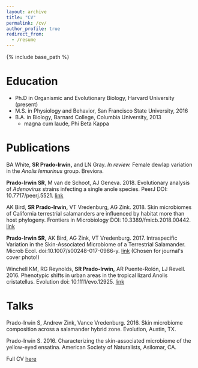 ```yaml
---
layout: archive
title: "CV"
permalink: /cv/
author_profile: true
redirect_from:
  - /resume
---
```


{% include base_path %}

Education
======
* Ph.D in Organismic and Evolutionary Biology, Harvard University (present)
* M.S. in Physiology and Behavior, San Francisco State University, 2016
* B.A. in Biology, Barnard College, Columbia University, 2013
  * magna cum laude, Phi Beta Kappa


Publications
======
BA White, **SR Prado-Irwin,** and LN Gray. *In review.* Female dewlap variation in the *Anolis lemurinus* group. Breviora.


**Prado-Irwin SR**, M van de Schoot, AJ Geneva. 2018. Evolutionary analysis of *Adenovirus* strains infecting a single anole species. PeerJ DOI: 10.7717/peerj.5521. <a href="https://peerj.com/articles/5521/">link</a>


AK Bird, **SR Prado-Irwin,** VT Vredenburg, AG Zink. 2018. Skin microbiomes of California terrestrial salamanders are influenced by habitat more than host phylogeny. Frontiers in Microbiology DOI: 10.3389/fmicb.2018.00442. <a href="https://www.frontiersin.org/articles/10.3389/fmicb.2018.00442/full">link</a>

**Prado-Irwin SR,** AK Bird, AG Zink, VT Vredenburg. 2017. Intraspecific Variation in the Skin-Associated Microbiome of a Terrestrial Salamander. Microb Ecol. doi:10.1007/s00248-017-0986-y. <a href="https://link.springer.com/article/10.1007/s00248-017-0986-y?wt_mc=Internal.Event.1.SEM.ArticleAuthorOnlineFirst">link</a>
(Chosen for journal's cover photo!)

Winchell KM, RG Reynolds, **SR Prado-Irwin,** AR Puente-Rolón, LJ Revell. 2016. Phenotypic shifts in urban areas in the tropical lizard Anolis cristatellus. Evolution  doi: 10.1111/evo.12925. <a href="http://onlinelibrary.wiley.com/doi/10.1111/evo.12925/full">link</a>
  
Talks
======
Prado-Irwin S, Andrew Zink, Vance Vredenburg. 2016. Skin microbiome composition across a salamander hybrid zone. Evolution, Austin, TX.

Prado-Irwin S. 2016. Characterizing the skin-associated microbiome of the yellow-eyed ensatina. American Society of Naturalists, Asilomar, CA.

Full CV [here](http://spradoirwin.github.io/files/cv_2017_long.pdf)
